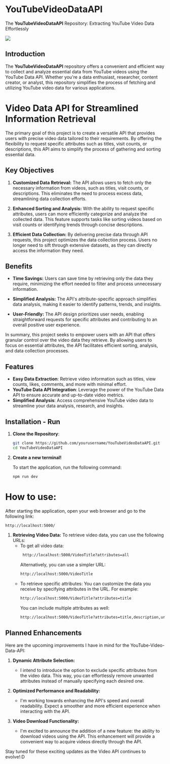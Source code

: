 # YouTubeVideoDataAPI

The **YouTubeVideoDataAPI** Repository: Extracting YouTube Video Data Effortlessly

![](https://img.shields.io/badge/Status-In%20Progress-darkgreen)

## Introduction

The **YouTubeVideoDataAPI** repository offers a convenient and efficient way to collect and analyze essential data from YouTube videos using the YouTube Data API. Whether you're a data enthusiast, researcher, content creator, or analyst, this repository simplifies the process of fetching and utilizing YouTube video data for various applications.

# Video Data API for Streamlined Information Retrieval

The primary goal of this project is to create a versatile API that provides users with precise video data tailored to their requirements. By offering the flexibility to request specific attributes such as titles, visit counts, or descriptions, this API aims to simplify the process of gathering and sorting essential data.

## Key Objectives

1. **Customized Data Retrieval:** The API allows users to fetch only the necessary information from videos, such as titles, visit counts, or descriptions. This eliminates the need to process excess data, streamlining data collection efforts.

2. **Enhanced Sorting and Analysis:** With the ability to request specific attributes, users can more efficiently categorize and analyze the collected data. This feature supports tasks like sorting videos based on visit counts or identifying trends through concise descriptions.

3. **Efficient Data Collection:** By delivering precise data through API requests, this project optimizes the data collection process. Users no longer need to sift through extensive datasets, as they can directly access the information they need.

## Benefits

- **Time Savings:** Users can save time by retrieving only the data they require, minimizing the effort needed to filter and process unnecessary information.

- **Simplified Analysis:** The API's attribute-specific approach simplifies data analysis, making it easier to identify patterns, trends, and insights.

- **User-Friendly:** The API design prioritizes user needs, enabling straightforward requests for specific attributes and contributing to an overall positive user experience.

In summary, this project seeks to empower users with an API that offers granular control over the video data they retrieve. By allowing users to focus on essential attributes, the API facilitates efficient sorting, analysis, and data collection processes.

## Features

- **Easy Data Extraction**: Retrieve video information such as titles, view counts, likes, comments, and more with minimal effort.
- **YouTube Data API Integration**: Leverage the power of the YouTube Data API to ensure accurate and up-to-date video metrics.
- **Simplified Analysis**: Access comprehensive YouTube video data to streamline your data analysis, research, and insights.

## Installation - Run

1. **Clone the Repository**:

   ```bash
   git clone https://github.com/yourusername/YouTubeVideoDataAPI.git
   cd YouTubeVideoDataAPI
   ```

2. **Create a new terminal!**

   To start the application, run the following command:

   ```bash
   npm run dev
   ```

# **How to use:**

After starting the application, open your web browser and go to the following link:

```bash
http://localhost:5000/
```

1.  **Retrieving Video Data:**
    To retrieve video data, you can use the following URLs:
    - To get all video data:
      ```bash
       http://localhost:5000/VideoTitle?attributes=all
      ```
      Alternatively, you can use a simpler URL:
      ```bash
      http://localhost:5000/VideoTitle
      ```
    - To retrieve specific attributes:
      You can customize the data you receive by specifying attributes in the URL. For example:
      ```bash
      http://localhost:5000/VideoTitle?attributes=title
      ```
      You can include multiple attributes as well:
      ```bash
      http://localhost:5000/VideoTitle?attributes=title,description,url
      ```

## Planned Enhancements

Here are the upcoming improvements I have in mind for the YouTube-Video-Data-API:

1. **Dynamic Attribute Selection:**

   - I intend to introduce the option to exclude specific attributes from the video data. This way, you can effortlessly remove unwanted attributes instead of manually specifying each desired one.

2. **Optimized Performance and Readability:**

   - I'm working towards enhancing the API's speed and overall readability. Expect a smoother and more efficient experience when interacting with the API.

3. **Video Download Functionality:**
   - I'm excited to announce the addition of a new feature: the ability to download videos using the API. This enhancement will provide a convenient way to acquire videos directly through the API.

Stay tuned for these exciting updates as the Video API continues to evolve!:D
